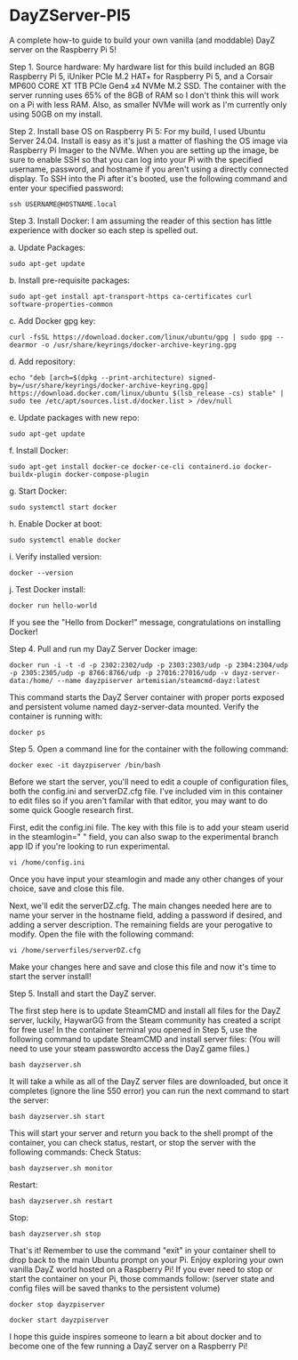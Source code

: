 # DayZServer-PI5
A complete how-to guide to build your own vanilla (and moddable) DayZ server on the Raspberry Pi 5!

Step 1. Source hardware: My hardware list for this build included an 8GB Raspberry Pi 5, iUniker PCIe M.2 HAT+ for Raspberry Pi 5, and a Corsair MP600 CORE XT 1TB PCIe Gen4 x4 NVMe M.2 SSD. The container with the server running uses 65% of the 8GB of RAM so I don't think this will work on a Pi with less RAM. Also, as smaller NVMe will work as I'm currently only using 50GB on my install.

Step 2. Install base OS on Raspberry Pi 5: For my build, I used Ubuntu Server 24.04. Install is easy as it's just a matter of flashing the OS image via Raspberry Pi Imager to the NVMe. When you are setting up the image, be sure to enable SSH so that you can log into your Pi with the specified username, password, and hostname if you aren't using a directly connected display. To SSH into the Pi after it's booted, use the following command and enter your specified password:
```console
ssh USERNAME@HOSTNAME.local
```
Step 3. Install Docker: I am assuming the reader of this section has little experience with docker so each step is spelled out.

a. Update Packages:
```console
sudo apt-get update
```
b. Install pre-requisite packages:
```console
sudo apt-get install apt-transport-https ca-certificates curl software-properties-common
```
c. Add Docker gpg key:
```console
curl -fsSL https://download.docker.com/linux/ubuntu/gpg | sudo gpg --dearmor -o /usr/share/keyrings/docker-archive-keyring.gpg
```
d. Add repository:
```console
echo "deb [arch=$(dpkg --print-architecture) signed-by=/usr/share/keyrings/docker-archive-keyring.gpg] https://download.docker.com/linux/ubuntu $(lsb_release -cs) stable" | sudo tee /etc/apt/sources.list.d/docker.list > /dev/null
```
e. Update packages with new repo:
```console
sudo apt-get update
```
f. Install Docker:
```console
sudo apt-get install docker-ce docker-ce-cli containerd.io docker-buildx-plugin docker-compose-plugin
```
g. Start Docker:
```console
sudo systemctl start docker
```
h. Enable Docker at boot:
```console
sudo systemctl enable docker
```
i. Verify installed version:
```console
docker --version
```
j. Test Docker install:
```console
docker run hello-world
```
If you see the "Hello from Docker!" message, congratulations on installing Docker!


Step 4. Pull and run my DayZ Server Docker image:
```console
docker run -i -t -d -p 2302:2302/udp -p 2303:2303/udp -p 2304:2304/udp -p 2305:2305/udp -p 8766:8766/udp -p 27016:27016/udp -v dayz-server-data:/home/ --name dayzpiserver artemisian/steamcmd-dayz:latest
```
This command starts the DayZ Server container with proper ports exposed and persistent volume named dayz-server-data mounted.
Verify the container is running with:
```console
docker ps
```
Step 5. Open a command line for the container with the following command:
```console
docker exec -it dayzpiserver /bin/bash
```
Before we start the server, you'll need to edit a couple of configuration files, both the config.ini and serverDZ.cfg file. I've included vim in this container to edit files so if you aren't familar with that editor, you may want to do some quick Google research first.

First, edit the config.ini file. The key with this file is to add your steam userid in the steamlogin=" " field, you can also swap to the experimental branch app ID if you're looking to run experimental. 
```console
vi /home/config.ini
```
Once you have input your steamlogin and made any other changes of your choice, save and close this file.

Next, we'll edit the serverDZ.cfg. The main changes needed here are to name your server in the hostname field, adding a password if desired, and adding a server description. The remaining fields are your perogative to modify. Open the file with the following command:
```console
vi /home/serverfiles/serverDZ.cfg
```
Make your changes here and save and close this file and now it's time to start the server install!

Step 5. Install and start the DayZ server.

The first step here is to update SteamCMD and install all files for the DayZ server, luckily, HaywarGG from the Steam community has created a script for free use!
In the container terminal you opened in Step 5, use the following command to update SteamCMD and install server files: (You will need to use your steam passwordto access the DayZ game files.)
```console
bash dayzserver.sh
```
It will take a while as all of the DayZ server files are downloaded, but once it completes (ignore the line 550 error) you can run the next command to start the server:
```console
bash dayzserver.sh start
```
This will start your server and return you back to the shell prompt of the container, you can check status, restart, or stop the server with the following commands:
Check Status:
```console
bash dayzserver.sh monitor
```
Restart:
```console
bash dayzserver.sh restart
```
Stop:
```console
bash dayzserver.sh stop
```
That's it! Remember to use the command "exit" in your container shell to drop back to the main Ubuntu prompt on your Pi. Enjoy exploring your own vanilla DayZ world hosted on a Raspberry Pi! 
If you ever need to stop or start the container on your Pi, those commands follow: (server state and config files will be saved thanks to the persistent volume)
```console
docker stop dayzpiserver
```
```console
docker start dayzpiserver
```

I hope this guide inspires someone to learn a bit about docker and to become one of the few running a DayZ server on a Raspberry Pi!

